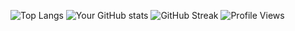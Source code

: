 ![Top Langs](https://github-readme-stats.vercel.app/api/top-langs/?username=wmohseni7&layout=compact)
![Your GitHub stats](https://github-readme-stats.vercel.app/api?username=wmohseni7&show_icons=true&theme=radical)
![GitHub Streak](https://github-readme-streak-stats.herokuapp.com/?user=wmohseni7&theme=dark)
![Profile Views](https://komarev.com/ghpvc/?username=wmohseni7)
